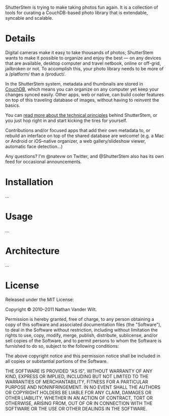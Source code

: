 ShutterStem is trying to make taking photos fun again. It is a collection of tools for curating a CouchDB-based photo library that is extendable, syncable and scalable.

# Details #

Digital cameras make it easy to take thousands of photos; ShutterStem wants to make it possible to organize and enjoy the best —
on any devices that are available, desktop computer and travel netbook, online or off-grid, jailbroken or not.
To accomplish this, your photo library needs to be more of a /platform/ than a /product/.

In the ShutterStem system, metadata and thumbnails are stored in [CouchDB](http://guide.couchdb.org/draft/why.html),
which means you can organize on any computer yet keep your changes synced easily.
Other apps, web or native, can build cooler features on top of this traveling database of images, without having to reinvent the basics.

You can [read more about the technical principles](https://github.com/natevw/ShutterStem/blob/master/PHILOSOPHY.md) behind ShutterStem,
or you just hop right in and start kicking the tires for yourself.

Contributions and/or focused apps that add their own metadata to, or rebuild an interface on top of the shared database are welcome!
(e.g. a Mac or Android or iOS–native organizer, a web gallery/slideshow viewer, automatic face detection...)

Any questions? I'm @natevw on Twitter, and @ShutterStem also has its own feed for occasional announcements.


# Installation #

...

# Usage #

...

# Architecture #

...

# License #

Released under the MIT License:

Copyright © 2010–2011 Nathan Vander Wilt.

Permission is hereby granted, free of charge, to any person obtaining a copy
of this software and associated documentation files (the "Software"), to deal
in the Software without restriction, including without limitation the rights
to use, copy, modify, merge, publish, distribute, sublicense, and/or sell
copies of the Software, and to permit persons to whom the Software is
furnished to do so, subject to the following conditions:

The above copyright notice and this permission notice shall be included in
all copies or substantial portions of the Software.

THE SOFTWARE IS PROVIDED "AS IS", WITHOUT WARRANTY OF ANY KIND, EXPRESS OR
IMPLIED, INCLUDING BUT NOT LIMITED TO THE WARRANTIES OF MERCHANTABILITY,
FITNESS FOR A PARTICULAR PURPOSE AND NONINFRINGEMENT. IN NO EVENT SHALL THE
AUTHORS OR COPYRIGHT HOLDERS BE LIABLE FOR ANY CLAIM, DAMAGES OR OTHER
LIABILITY, WHETHER IN AN ACTION OF CONTRACT, TORT OR OTHERWISE, ARISING FROM,
OUT OF OR IN CONNECTION WITH THE SOFTWARE OR THE USE OR OTHER DEALINGS IN
THE SOFTWARE.